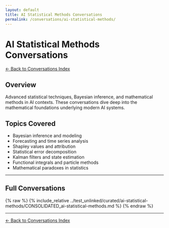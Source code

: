 ```yaml
---
layout: default
title: AI Statistical Methods Conversations
permalink: /conversations/ai-statistical-methods/
---
```


# AI Statistical Methods Conversations

[← Back to Conversations Index](/conversations/)

## Overview

Advanced statistical techniques, Bayesian inference, and mathematical methods in AI contexts. These conversations dive deep into the mathematical foundations underlying modern AI systems.

## Topics Covered

- Bayesian inference and modeling
- Forecasting and time series analysis
- Shapley values and attribution
- Statistical error decomposition
- Kalman filters and state estimation
- Functional integrals and particle methods
- Mathematical paradoxes in statistics

---

## Full Conversations

{% raw %}
{% include_relative ../test_unlinked/curated/ai-statistical-methods/CONSOLIDATED_ai-statistical-methods.md %}
{% endraw %}

---

[← Back to Conversations Index](/conversations/)